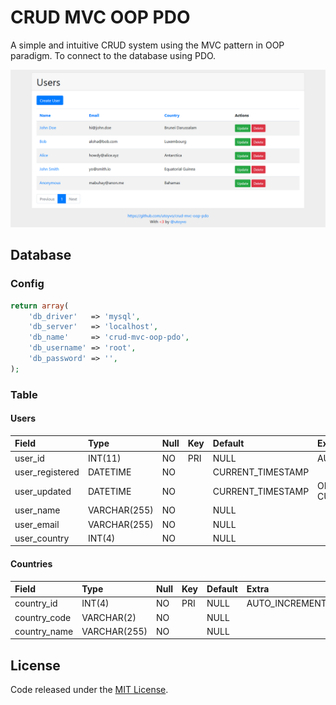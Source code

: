 # CRUD MVC OOP PDO

A simple and intuitive CRUD system using the MVC pattern in OOP paradigm. To connect to the database using PDO.

![crud mvc oop pdo](screenshot.png)

## Database

### Config

```php
return array(
	'db_driver'   => 'mysql',
	'db_server'   => 'localhost',
	'db_name'     => 'crud-mvc-oop-pdo',
	'db_username' => 'root',
	'db_password' => '',
);
```

### Table

#### Users

| Field           | Type         | Null | Key | Default           | Extra                       |
|:----------------|:-------------|:-----|:----|:------------------|:----------------------------|
| user_id         | INT(11)      | NO   | PRI | NULL              | AUTO_INCREMENT              |
| user_registered | DATETIME     | NO   |     | CURRENT_TIMESTAMP |                             |
| user_updated    | DATETIME     | NO   |     | CURRENT_TIMESTAMP | ON UPDATE CURRENT_TIMESTAMP |
| user_name       | VARCHAR(255) | NO   |     | NULL              |                             |
| user_email      | VARCHAR(255) | NO   |     | NULL              |                             |
| user_country    | INT(4)       | NO   |     | NULL              |                             |

#### Countries

| Field        | Type         | Null | Key | Default | Extra          |
|:-------------|:-------------|:-----|:----|:--------|:---------------|
| country_id   | INT(4)       | NO   | PRI | NULL    | AUTO_INCREMENT |
| country_code | VARCHAR(2)   | NO   |     | NULL    |                |
| country_name | VARCHAR(255) | NO   |     | NULL    |                |

## License

Code released under the [MIT License](LICENSE).
